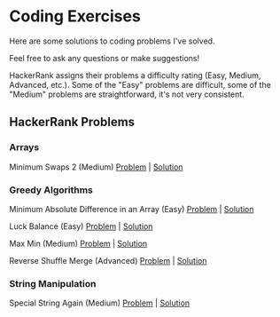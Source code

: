 # Coding Exercises

Here are some solutions to coding problems I've solved.

Feel free to ask any questions or make suggestions!

HackerRank assigns their problems a difficulty rating (Easy, Medium, Advanced, etc.). Some of the "Easy" problems are difficult, some of the "Medium" problems are straightforward, it's not very consistent.

## HackerRank Problems

### Arrays

Minimum Swaps 2 (Medium) [Problem](https://www.hackerrank.com/challenges/minimum-swaps-2/problem) | [Solution](https://github.com/aykrieger/coding-exercises/blob/6854fe1a832b71e32e602d5e1801c264f0173fd3/java/src/arrays/MinimumSwaps2.java)

### Greedy Algorithms

Minimum Absolute Difference in an Array (Easy) [Problem](https://www.hackerrank.com/challenges/minimum-absolute-difference-in-an-array/problem) | [Solution](https://github.com/aykrieger/coding-exercises/blob/2a6ec48358d9faa29648adf6d1f45d5a1ed5adef/java/src/greedyalgorithms/MinimumAbsoluteDifferenceInAnArray.java)

Luck Balance (Easy) [Problem](https://www.hackerrank.com/challenges/luck-balance/problem) | [Solution](https://github.com/aykrieger/coding-exercises/blob/c1001264100f537301bbd37af1c86a2de7e83956/java/src/greedyalgorithms/LuckBalance.java)

Max Min (Medium) [Problem](https://www.hackerrank.com/challenges/angry-children/problem) | [Solution](https://github.com/aykrieger/coding-exercises/blob/6854fe1a832b71e32e602d5e1801c264f0173fd3/java/src/greedyalgorithms/MaxMin.java)

Reverse Shuffle Merge (Advanced) [Problem](https://www.hackerrank.com/challenges/reverse-shuffle-merge/problem) | [Solution](https://github.com/aykrieger/coding-exercises/blob/6854fe1a832b71e32e602d5e1801c264f0173fd3/java/src/greedyalgorithms/ReverseShuffleMerge.java)

### String Manipulation

Special String Again (Medium) [Problem](https://www.hackerrank.com/challenges/special-palindrome-again) | [Solution](https://github.com/aykrieger/coding-exercises/blob/6854fe1a832b71e32e602d5e1801c264f0173fd3/java/src/stringmanipulation/SpecialStringAgain.java)
